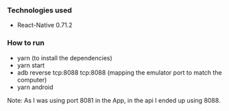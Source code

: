 ### Technologies used

- React-Native 0.71.2


### How to run

- yarn (to install the dependencies)
- yarn start
- adb reverse tcp:8088 tcp:8088 (mapping the emulator port to match the computer)
- yarn android

Note: As I was using port 8081 in the App, in the api I ended up using 8088.
